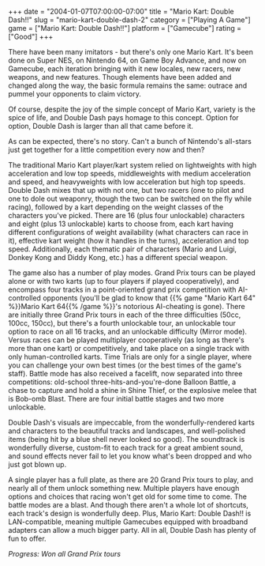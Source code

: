 +++
date = "2004-01-07T07:00:00-07:00"
title = "Mario Kart: Double Dash!!"
slug = "mario-kart-double-dash-2"
category = ["Playing A Game"]
game = ["Mario Kart: Double Dash!!"]
platform = ["Gamecube"]
rating = ["Good"]
+++

There have been many imitators - but there's only one Mario Kart. It's been done on Super NES, on Nintendo 64, on Game Boy Advance, and now on Gamecube, each iteration bringing with it new locales, new racers, new weapons, and new features. Though elements have been added and changed along the way, the basic formula remains the same: outrace and pummel your opponents to claim victory.

Of course, despite the joy of the simple concept of Mario Kart, variety is the spice of life, and Double Dash pays homage to this concept. Option for option, Double Dash is larger than all that came before it.

As can be expected, there's no story. Can't a bunch of Nintendo's all-stars just get together for a little competition every now and then?

The traditional Mario Kart player/kart system relied on lightweights with high acceleration and low top speeds, middleweights with medium acceleration and speed, and heavyweights with low acceleration but high top speeds. Double Dash mixes that up with not one, but two racers (one to pilot and one to dole out weaponry, though the two can be switched on the fly while racing), followed by a kart depending on the weight classes of the characters you've picked. There are 16 (plus four unlockable) characters and eight (plus 13 unlockable) karts to choose from, each kart having different configurations of weight availability (what characters can race in it), effective kart weight (how it handles in the turns), acceleration and top speed. Additionally, each thematic pair of characters (Mario and Luigi, Donkey Kong and Diddy Kong, etc.) has a different special weapon.

The game also has a number of play modes. Grand Prix tours can be played alone or with two karts (up to four players if played cooperatively), and encompass four tracks in a point-oriented grand prix competition with AI-controlled opponents (you'll be glad to know that {{% game "Mario Kart 64" %}}Mario Kart 64{{% /game %}}'s notorious AI-cheating is gone). There are initially three Grand Prix tours in each of the three difficulties (50cc, 100cc, 150cc), but there's a fourth unlockable tour, an unlockable tour option to race on all 16 tracks, and an unlockable difficulty (Mirror mode). Versus races can be played multiplayer cooperatively (as long as there's more than one kart) or competitively, and take place on a single track with only human-controlled karts. Time Trials are only for a single player, where you can challenge your own best times (or the best times of the game's staff). Battle mode has also received a facelift, now separated into three competitions: old-school three-hits-and-you're-done Balloon Battle, a chase to capture and hold a shine in Shine Thief, or the explosive melee that is Bob-omb Blast. There are four initial battle stages and two more unlockable.

Double Dash's visuals are impeccable, from the wonderfully-rendered karts and characters to the beautiful tracks and landscapes, and well-polished items (being hit by a blue shell never looked so good). The soundtrack is wonderfully diverse, custom-fit to each track for a great ambient sound, and sound effects never fail to let you know what's been dropped and who just got blown up.

A single player has a full plate, as there are 20 Grand Prix tours to play, and nearly all of them unlock something new. Multiple players have enough options and choices that racing won't get old for some time to come. The battle modes are a blast. And though there aren't a whole lot of shortcuts, each track's design is wonderfully deep. Plus, Mario Kart: Double Dash!! is LAN-compatible, meaning multiple Gamecubes equipped with broadband adapters can allow a much bigger party. All in all, Double Dash has plenty of fun to offer.

<i>Progress: Won all Grand Prix tours</i>